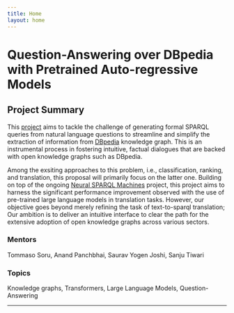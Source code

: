 ```yaml
---
title: Home
layout: home
---
```

# Question-Answering over DBpedia with Pretrained Auto-regressive Models

## Project Summary
This [project] aims to tackle the challenge of generating formal SPARQL queries from natural language questions to streamline and simplify the extraction of information from [DBpedia] knowledge graph. This is an instrumental process in fostering intuitive, factual dialogues that are backed with open knowledge graphs such as DBpedia.

Among the exsiting approaches to this problem, i.e., classification, ranking, and translation, this proposal will primarily focus on the latter one. Building on top of the ongoing [Neural SPARQL Machines] project, this project aims to harness the significant performance improvement observed with the use of pre-trained large language models in translation tasks. However, our objective goes beyond merely refining the task of text-to-sparql translation; Our ambition is to deliver an intuitive interface to clear the path for the extensive adoption of open knowledge graphs across various sectors.


### Mentors
Tommaso Soru, Anand Panchbhai, Saurav Yogen Joshi, Sanju Tiwari

### Topics
Knowledge graphs, Transformers, Large Language Models, Question-Answering

----

[DBpedia]: https://www.dbpedia.org/
[project]: https://summerofcode.withgoogle.com/programs/2023/projects/zXaUziXG
[Neural SPARQL Machines]: https://github.com/LiberAI/NSpM
